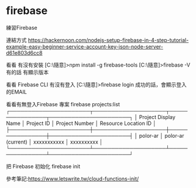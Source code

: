 # firebase
練習Firebase

連結方式
https://hackernoon.com/nodejs-setup-firebase-in-4-step-tutorial-example-easy-beginner-service-account-key-json-node-server-d61e803d6cc8

看看 有沒有安裝 
[C:\隨意]>npm install -g firebase-tools
[C:\隨意]>firebase -V 
有的話 有顯示版本

看看  Firebase CLI 有沒有登入
[C:\隨意]>firebase login
成功的話，會顯示登入的EMAIL

看看有無登入Firebase 專案
firebase projects:list
┌──────────────────────┬────────────────────┬────────────────┬──────────────────────┐ 
│ Project Display Name │ Project ID         │ Project Number │ Resource Location ID │ 
├──────────────────────┼────────────────────┼────────────────┼──────────────────────┤ 
│ polor-ar             │ polor-ar (current) │ xxxxxxxxxxx    │ xxxxxxxxxx           │ 
└──────────────────────┴────────────────────┴────────────────┴──────────────────────┘ 

把 Firebase 初始化
firebase init

參考筆記:https://www.letswrite.tw/cloud-functions-init/
